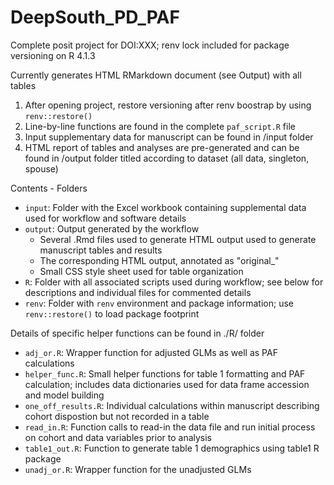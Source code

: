 # DeepSouth_PD_PAF
Complete posit project for DOI:XXX; renv lock included for package versioning on R 4.1.3

Currently generates HTML RMarkdown document (see Output) with all tables


1) After opening project, restore versioning after renv boostrap by using `renv::restore()`
2) Line-by-line functions are found in the complete `paf_script.R` file
4) Input supplementary data for manuscript can be found in /input folder
5) HTML report of tables and analyses are pre-generated and can be found in /output folder titled according to dataset (all data, singleton, spouse)


Contents - Folders
- `input`: Folder with the Excel workbook containing supplemental data used for workflow and software details
- `output`: Output generated by the workflow
  - Several .Rmd files used to generate HTML output used to generate manuscript tables and results
  - The corresponding HTML output, annotated as "original_"
  - Small CSS style sheet used for table organization  
- `R`: Folder with all associated scripts used during workflow; see below for descriptions and individual files for commented details
- `renv`: Folder with `renv` environment and package information; use `renv::restore()` to load package footprint


Details of specific helper functions can be found in ./R/ folder
- `adj_or.R`: Wrapper function for adjusted GLMs as well as PAF calculations
- `helper_func.R`: Small helper functions for table 1 formatting and PAF calculation; includes data dictionaries used for data frame accession and model building
- `one_off_results.R`: Individual calculations within manuscript describing cohort dispostion but not recorded in a table
- `read_in.R`: Function calls to read-in the data file and run initial process on cohort and data variables prior to analysis
- `table1_out.R`: Function to generate table 1 demographics using table1 R package
- `unadj_or.R`: Wrapper function for the unadjusted GLMs

